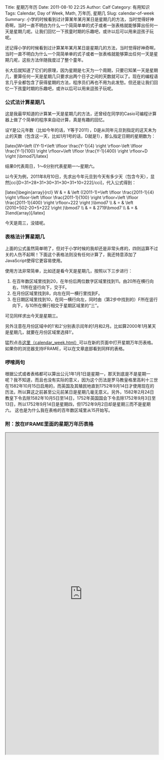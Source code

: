 Title: 星期万年历
Date: 2011-08-10 22:25
Author: Calf
Category: 有用知识
Tags: Calendar, Day of Week, Math, 万年历, 星期几
Slug: calendar-of-week
Summary: 小学的时候看到过计算某年某月某日是星期几的方法，当时觉得好神奇啊，当时一直不明白为什么一个简简单单的式子或者一张表格就能够算出任何一天是星期几呢。让我们回忆一下孩童时期的乐趣吧，或许以后可以用来逗孩子玩呢。

还记得小学的时候看到过计算某年某月某日是星期几的方法，当时觉得好神奇啊，当时一直不明白为什么一个简简单单的式子或者一张表格就能够算出任何一天是星期几呢，这些方法伴随我度过了整个童年。

长大后就知道了它们的原理，因为星期是七天为一个周期，只要已知某一天是星期几，要算任何一天是星期几只要求出两个日子之间的天数就可以了。现在的编程语言几乎全都包含了获得星期的方法，程序员们再也不用为此发愁。但还是让我们回忆一下孩童时期的乐趣吧，或许以后可以用来逗孩子玩呢。

<!--more-->

### 公式法计算星期几

这是我最早知道的计算某一天是星期几的方法，还曾经在同学的Casio可编程计算器上做了个简单的程序来自动计算，真是有趣的回忆。

设Y是公元年数（比如今年的话，Y等于2011），D是从同年元旦到指定的这天未为止的天数（包含这一天，比如1月1号的话，D就是1），那么指定日期的星期数为：

[latex]W=\\left ((Y-1)+\\left \\lfloor \\frac{Y-1}{4} \\right
\\rfloor-\\left \\lfloor \\frac{Y-1}{100} \\right \\rfloor+\\left
\\lfloor \\frac{Y-1}{400} \\right \\rfloor+D \\right )\\bmod7[/latex]

结果0代表周日，1～6分别代表星期一～星期六。

以今天为例，2011年8月10日，先求出今年元旦到今天有多少天（包含今天），显然[cci]D=31+28+31+30+31+30+31+10=222[/cci]，代入公式得到：

[latex]\\begin{array}{rcl} W & = & \\left ((2011-1)+\\left \\lfloor
\\frac{2011-1}{4} \\right \\rfloor-\\left \\lfloor \\frac{2011-1}{100}
\\right \\rfloor+\\left \\lfloor \\frac{2011-1}{400} \\right
\\rfloor+222 \\right )\\bmod7 \\\\ & = & \\left (2010+502-20+5+222
\\right )\\bmod7 \\\\ & = & 2719\\bmod7 \\\\ & = & 3\\end{array}[/latex]

今天是周三，没错呢。

### 表格法计算星期几

上面的公式虽然简单明了，但对于小学时候的我却还是非常头疼的，四则运算不过关的人伤不起啊！下面这个表格法则没有任何计算了，我还特意添加了JavaScript使得它更容易使用。

使用方法非常简单，比如还是看今天是星期几，按照以下三步进行：

1.  在百年数区域里找到20，在年份后两位数字区域里找到11。由20所在横行向右，11所在竖行向下，交于F。
2.  在月份区域里找到8，向左在同一横行里找到F。
3.  在日期区域里找到10，在同一横行向左，同时由（第2步中找到的）F所在竖行向下，与10所在横行相交于星期区域里的“三”。

可见同样求出今天是星期三。

另外注意在月份区域中的1'和2'分别表示闰年的1月和2月。比如算2000年1月某天是星期几，就要在月份区域里选择1'。

猛烈点击[这里（calendar\_week.html）][]可以在新的页面中打开星期万年历表格。如果你的浏览器支持IFRAME，可以在文章底部看到同样的表格。

### 啰嗦两句

根据公式或者表格都可以算出公元1年1月1日是星期一，那天到底是不是星期一呢？我不知道，而且也没有实际的意义，因为这个历法是罗马教皇格里高利十三世在1582年10月15日启用的，而英国及其殖民地直到1752年9月14日才使用现在的历法，所以算这之前甚至公元前某日是星期几毫无意义。另外，1582年2月24日教皇下令去除1582年10月5日至14日，1752年英国国会下令去除1752年9月3日至13日，所以1752年9月14日是星期四，但1752年9月2日却是星期三而不是星期六。
这也是为什么我在表格的百年数区域里从15开始写。

### 附：放在IFRAME里面的星期万年历表格

<iframe frameborder="1" height="1060" name="星期万年历" scrolling="yes" src="http://www.gocalf.com/blog/wp-content/uploads/2011/08/calendar_week.htm" title="Week Calendar" width="100%"></iframe>

###  

  [这里（calendar\_week.html）]: http://www.gocalf.com/blog/wp-content/uploads/2011/08/calendar_week.htm
